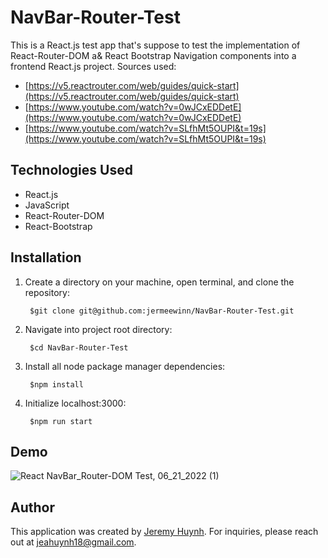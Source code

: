 # NavBar-Router-Test

This is a React.js test app that's suppose to test the implementation of React-Router-DOM a& React Bootstrap Navigation components into a frontend React.js project. Sources used:
- [https://v5.reactrouter.com/web/guides/quick-start](https://v5.reactrouter.com/web/guides/quick-start)
- [https://www.youtube.com/watch?v=0wJCxEDDetE](https://www.youtube.com/watch?v=0wJCxEDDetE)
- [https://www.youtube.com/watch?v=SLfhMt5OUPI&t=19s](https://www.youtube.com/watch?v=SLfhMt5OUPI&t=19s)

## Technologies Used
- React.js
- JavaScript
- React-Router-DOM
- React-Bootstrap

## Installation
1) Create a directory on your machine, open terminal, and clone the repository:

        $git clone git@github.com:jermeewinn/NavBar-Router-Test.git

2) Navigate into project root directory:

        $cd NavBar-Router-Test

3) Install all node package manager dependencies:

        $npm install

4) Initialize localhost:3000:

        $npm run start

## Demo
![React NavBar_Router-DOM Test, 06_21_2022 (1)](https://user-images.githubusercontent.com/88342540/176579918-7815798f-ed0b-48d9-999a-cceaff389913.gif)


## Author

This application was created by [Jeremy Huynh](https://www.linkedin.com/in/jeremy-huynh/). For inquiries, please reach out at jeahuynh18@gmail.com.
